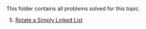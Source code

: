This folder contains all problems solved for this topic.

5. [Rotate a Simply Linked List](https://github.com/FazeelUsmani/Amazon-SDE-Preparation/issues/84)
